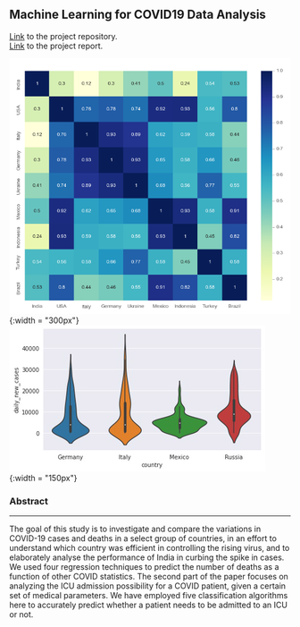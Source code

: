 
## **Machine Learning for COVID19 Data Analysis**

[Link](https://github.com/patel-shivam/Covid-19-Analysis) to the project repository.   
[Link](files/DS203_report.pdf) to the project report. 

![Correlation Plot of International Cases](/images/ds203_images/international_cases_correlation.png){:width = "300px"}    ![Frequency of Daily Cases](/images/ds203_images/violin_plot_Cases.png){:width = "150px"}



### **Abstract**
-------------------------------------------------------------------

The goal of this study is to investigate and compare
the variations in COVID-19 cases and deaths in a select group of
countries, in an effort to understand which country was efficient
in controlling the rising virus, and to elaborately analyse the
performance of India in curbing the spike in cases. We used
four regression techniques to predict the number of deaths as
a function of other COVID statistics. The second part of the
paper focuses on analyzing the ICU admission possibility for a
COVID patient, given a certain set of medical parameters. We
have employed five classification algorithms here to accurately
predict whether a patient needs to be admitted to an ICU or
not.

